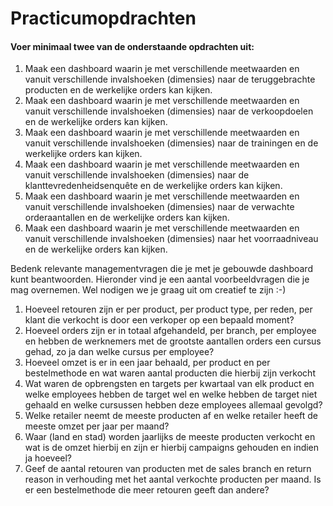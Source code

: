 # Practicumopdrachten
#### Voer minimaal twee van de onderstaande opdrachten uit:

1. Maak een dashboard waarin je met verschillende meetwaarden en vanuit verschillende invalshoeken (dimensies) naar de teruggebrachte producten en de werkelijke orders kan kijken.
2. Maak een dashboard waarin je met verschillende meetwaarden en vanuit verschillende invalshoeken (dimensies) naar de verkoopdoelen en de werkelijke orders kan kijken.
3. Maak een dashboard waarin je met verschillende meetwaarden en vanuit verschillende invalshoeken (dimensies) naar de trainingen en de werkelijke orders kan kijken.
4. Maak een dashboard waarin je met verschillende meetwaarden en vanuit verschillende invalshoeken (dimensies) naar de klanttevredenheidsenquête en de werkelijke orders kan kijken.
5. Maak een dashboard waarin je met verschillende meetwaarden en vanuit verschillende invalshoeken (dimensies) naar de verwachte orderaantallen en de werkelijke orders kan kijken.
6. Maak een dashboard waarin je met verschillende meetwaarden en vanuit verschillende invalshoeken (dimensies) naar het voorraadniveau en de werkelijke orders kan kijken.

Bedenk relevante managementvragen die je met je gebouwde dashboard kunt beantwoorden. Hieronder vind je een aantal voorbeeldvragen die je mag overnemen. Wel nodigen we je graag uit om creatief te zijn :-)

1. Hoeveel retouren zijn er per product, per product type, per reden, per klant  die verkocht is door een verkoper op een bepaald moment? 
2. Hoeveel orders zijn er in totaal afgehandeld, per branch, per employee en hebben de werknemers met de grootste aantallen orders een cursus gehad, zo ja dan welke cursus per employee? 
3. Hoeveel omzet is er in een jaar behaald, per product en per bestelmethode en wat waren  aantal producten die hierbij zijn verkocht  
4. Wat waren de opbrengsten en targets per kwartaal van elk product en welke employees hebben de target wel en welke hebben de target niet gehaald en welke cursussen hebben deze employees allemaal gevolgd? 
5. Welke retailer neemt de meeste producten af en welke retailer heeft de meeste omzet per jaar per maand? 
6. Waar (land en stad) worden jaarlijks de meeste producten verkocht en wat is de omzet hierbij en zijn er hierbij campaigns gehouden en indien ja hoeveel? 
7. Geef de aantal retouren van producten met de sales branch en return reason in verhouding met het aantal verkochte producten per maand. Is er een bestelmethode die meer retouren geeft dan andere? 
